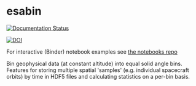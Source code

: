 esabin
======

[![Documentation Status](https://readthedocs.org/projects/esabin/badge/?version=latest)](https://esabin.readthedocs.io/en/latest/?badge=latest)

[![DOI](https://zenodo.org/badge/DOI/10.5281/zenodo.5842038.svg)](https://doi.org/10.5281/zenodo.5842038)

For interactive (Binder) notebook examples see [the notebooks repo](https://github.com/lkilcommons/esabin_notebooks)

Bin geophysical data (at constant altitude) into equal solid angle bins. Features for storing multiple spatial 'samples' (e.g. individual spacecraft orbits) by time in HDF5 files and calculating statistics on a per-bin basis.
